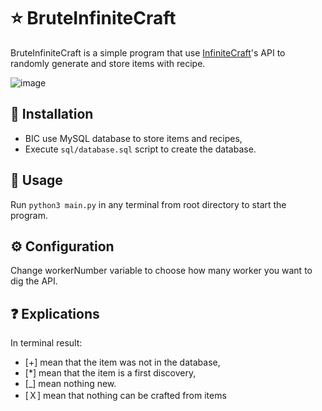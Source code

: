 # ⭐ BruteInfiniteCraft

BruteInfiniteCraft is a simple program that use [InfiniteCraft](https://neal.fun/infinite-craft)'s API to randomly generate and store items with recipe.

![image](https://github.com/SkyWors/BruteInfiniteCraft/assets/70440695/3434b2dd-35b1-47cc-b73d-07b1fe826022)

## 🔧 Installation

- BIC use MySQL database to store items and recipes,
- Execute ``sql/database.sql`` script to create the database.

## 🤚 Usage

Run ``python3 main.py`` in any terminal from root directory to start the program.

## ⚙️ Configuration

Change workerNumber variable to choose how many worker you want to dig the API.

## ❓ Explications

In terminal result:
- [+] mean that the item was not in the database,
- [*] mean that the item is a first discovery,
- [_] mean nothing new.
- [Ｘ] mean that nothing can be crafted from items
